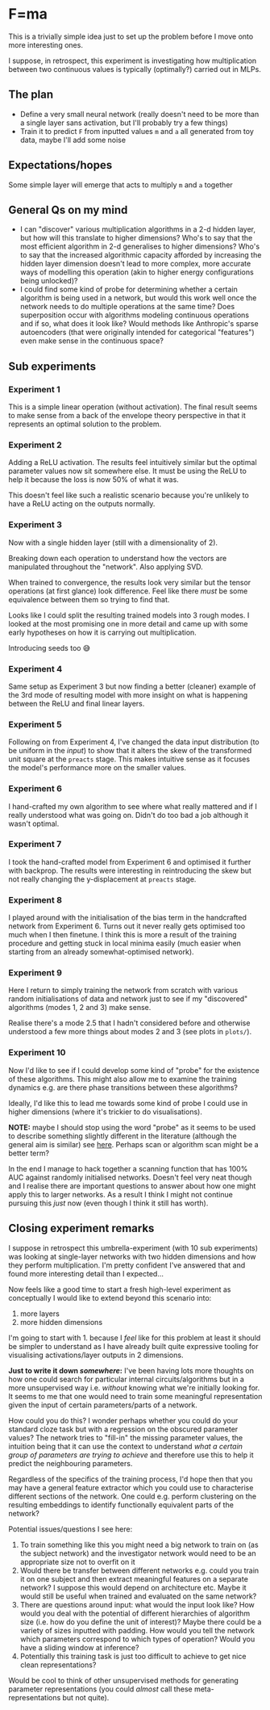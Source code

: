 # F=ma

This is a trivially simple idea just to set up the problem before I move onto more interesting ones.

I suppose, in retrospect, this experiment is investigating how multiplication between two continuous values is typically (optimally?) carried out in MLPs.

## The plan

- Define a very small neural network (really doesn't need to be more than a single layer sans activation, but I'll probably try a few things)
- Train it to predict `F` from inputted values `m` and `a` all generated from toy data, maybe I'll add some noise

## Expectations/hopes

Some simple layer will emerge that acts to multiply `m` and `a` together

## General Qs on my mind

- I can "discover" various multiplication algorithms in a 2-d hidden layer, but how will this translate to higher dimensions? Who's to say that the most efficient algorithm in 2-d generalises to higher dimensions? Who's to say that the increased algorithmic capacity afforded by increasing the hidden layer dimension doesn't lead to more complex, more accurate ways of modelling this operation (akin to higher energy configurations being unlocked)?
- I could find some kind of probe for determining whether a certain algorithm is being used in a network, but would this work well once the network needs to do multiple operations at the same time? Does superposition occur with algorithms modeling continuous operations and if so, what does it look like? Would methods like Anthropic's sparse autoencoders (that were originally intended for categorical "features") even make sense in the continuous space?

## Sub experiments

### Experiment 1

This is a simple linear operation (without activation). The final result seems to make sense from a back of the envelope theory perspective in that it represents an optimal solution to the problem.

### Experiment 2

Adding a ReLU activation. The results feel intuitively similar but the optimal parameter values now sit somewhere else. It must be using the ReLU to help it because the loss is now 50% of what it was.

This doesn't feel like such a realistic scenario because you're unlikely to have a ReLU acting on the outputs normally.

### Experiment 3

Now with a single hidden layer (still with a dimensionality of 2).

Breaking down each operation to understand how the vectors are manipulated throughout the "network". Also applying SVD.

When trained to convergence, the results look very similar but the tensor operations (at first glance) look difference. Feel like there _must_ be some equivalence between them so trying to find that.

Looks like I could split the resulting trained models into 3 rough modes. I looked at the most promising one in more detail and came up with some early hypotheses on how it is carrying out multiplication.

Introducing seeds too 😅

### Experiment 4

Same setup as Experiment 3 but now finding a better (cleaner) example of the 3rd mode of resulting model with more insight on what is happening between the ReLU and final linear layers.

### Experiment 5

Following on from Experiment 4, I've changed the data input distribution (to be uniform in the _input_) to show that it alters the skew of the transformed unit square at the `preacts` stage. This makes intuitive sense as it focuses the model's performance more on the smaller values.

### Experiment 6

I hand-crafted my own algorithm to see where what really mattered and if I really understood what was going on. Didn't do too bad a job although it wasn't optimal.

### Experiment 7

I took the hand-crafted model from Experiment 6 and optimised it further with backprop. The results were interesting in reintroducing the skew but not really changing the y-displacement at `preacts` stage.

### Experiment 8

I played around with the initialisation of the bias term in the handcrafted network from Experiment 6. Turns out it never really gets optimised too much when I then finetune. I think this is more a result of the training procedure and getting stuck in local minima easily (much easier when starting from an already somewhat-optimised network).

### Experiment 9

Here I return to simply training the network from scratch with various random initialisations of data and network just to see if my "discovered" algorithms (modes 1, 2 and 3) make sense.

Realise there's a mode 2.5 that I hadn't considered before and otherwise understood a few more things about modes 2 and 3 (see plots in `plots/`).

### Experiment 10

Now I'd like to see if I could develop some kind of "probe" for the existence of these algorithms. This might also allow me to examine the training dynamics e.g. are there phase transitions between these algorithms?

Ideally, I'd like this to lead me towards some kind of probe I could use in higher dimensions (where it's trickier to do visualisations).

**NOTE:** maybe I should stop using the word "probe" as it seems to be used to describe something slightly different in the literature (although the general aim is similar) see [here](https://arxiv.org/pdf/2102.12452.pdf). Perhaps scan or algorithm scan might be a better term?

In the end I manage to hack together a scanning function that has 100% AUC against randomly initialised networks. Doesn't feel very neat though and I realise there are important questions to answer about how one might apply this to larger networks. As a result I think I might not continue pursuing this _just_ now (even though I think it still has worth).

## Closing experiment remarks

I suppose in retrospect this umbrella-experiment (with 10 sub experiments) was looking at single-layer networks with two hidden dimensions and how they perform multiplication. I'm pretty confident I've answered that and found more interesting detail than I expected...

Now feels like a good time to start a fresh high-level experiment as conceptually I would like to extend beyond this scenario into:

1. more layers
2. more hidden dimensions

I'm going to start with 1. because I _feel_ like for this problem at least it should be simpler to understand as I have already built quite expressive tooling for visualising activations/layer outputs in 2 dimensions.

**Just to write it down _somewhere_:** I've been having lots more thoughts on how one could search for particular internal circuits/algorithms but in a more unsupervised way i.e. _without_ knowing what we're initially looking for. It seems to me that one would need to train some meaningful representation given the input of certain parameters/parts of a network.

How could you do this? I wonder perhaps whether you could do your standard cloze task but with a regression on the obscured parameter values? The network tries to "fill-in" the missing parameter values, the intuition being that it can use the context to understand _what a certain group of parameters are trying to achieve_ and therefore use this to help it predict the neighbouring parameters.

Regardless of the specifics of the training process, I'd hope then that you may have a general feature extractor which you could use to characterise different sections of the network. One could e.g. perform clustering on the resulting embeddings to identify functionally equivalent parts of the network?

Potential issues/questions I see here:

1. To train something like this you might need a big network to train on (as the subject network) and the investigator network would need to be an appropriate size not to overfit on it
2. Would there be transfer between different networks e.g. could you train it on one subject and then extract meaningful features on a separate network? I suppose this would depend on architecture etc. Maybe it would still be useful when trained and evaluated on the same network?
3. There are questions around input: what would the input look like? How would you deal with the potential of different hierarchies of algorithm size (i.e. how do you define the unit of interest)? Maybe there could be a variety of sizes inputted with padding. How would you tell the network which parameters correspond to which types of operation? Would you have a sliding window at inference?
4. Potentially this training task is just too difficult to achieve to get nice clean representations?

Would be cool to think of other unsupervised methods for generating parameter representations (you could _almost_ call these meta-representations but not quite).

